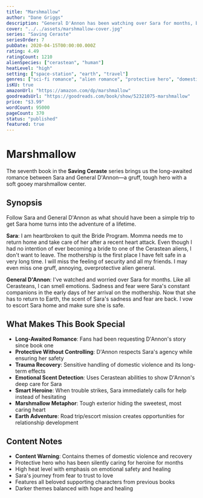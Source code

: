 ```yaml
---
title: "Marshmallow"
author: "Dane Griggs"
description: "General D'Annon has been watching over Sara for months, but when she needs to return to Earth to help her mom, he personally escorts her home—and finally gets the chance to show his true feelings. Sometimes the gruffest exteriors hide the sweetest hearts."
cover: "../../assets/marshmallow-cover.jpg"
series: "Saving Ceraste"
seriesOrder: 7
pubDate: 2020-04-15T00:00:00.000Z
rating: 4.49
ratingCount: 1210
alienSpecies: ["cerastean", "human"]
heatLevel: "high"
setting: ["space-station", "earth", "travel"]
genres: ["sci-fi romance", "alien romance", "protective hero", "domestic violence recovery"]
isKU: true
amazonUrl: "https://amazon.com/dp/marshmallow"
goodreadsUrl: "https://goodreads.com/book/show/52321075-marshmallow"
price: "$3.99"
wordCount: 95000
pageCount: 370
status: "published"
featured: true
---
```


# Marshmallow

The seventh book in the **Saving Ceraste** series brings us the long-awaited romance between Sara and General D'Annon—a gruff, tough hero with a soft gooey marshmallow center.

## Synopsis

Follow Sara and General D'Annon as what should have been a simple trip to get Sara home turns into the adventure of a lifetime.

**Sara**: I am heartbroken to quit the Bride Program. Momma needs me to return home and take care of her after a recent heart attack. Even though I had no intention of ever becoming a bride to one of the Cerastean aliens, I don't want to leave. The mothership is the first place I have felt safe in a very long time. I will miss the feeling of security and all my friends. I may even miss one gruff, annoying, overprotective alien general.

**General D'Annon**: I've watched and worried over Sara for months. Like all Cerasteans, I can smell emotions. Sadness and fear were Sara's constant companions in the early days of her arrival on the mothership. Now that she has to return to Earth, the scent of Sara's sadness and fear are back. I vow to escort Sara home and make sure she is safe.

## What Makes This Book Special

- **Long-Awaited Romance**: Fans had been requesting D'Annon's story since book one
- **Protective Without Controlling**: D'Annon respects Sara's agency while ensuring her safety
- **Trauma Recovery**: Sensitive handling of domestic violence and its long-term effects
- **Emotional Scent Detection**: Uses Cerastean abilities to show D'Annon's deep care for Sara
- **Smart Heroine**: When trouble strikes, Sara immediately calls for help instead of hesitating
- **Marshmallow Metaphor**: Tough exterior hiding the sweetest, most caring heart
- **Earth Adventure**: Road trip/escort mission creates opportunities for relationship development

## Content Notes

- **Content Warning**: Contains themes of domestic violence and recovery
- Protective hero who has been silently caring for heroine for months
- High heat level with emphasis on emotional safety and healing
- Sara's journey from fear to trust to love
- Features all beloved supporting characters from previous books
- Darker themes balanced with hope and healing